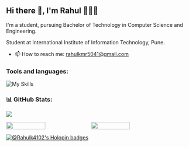 ## Hi there 👋, I'm Rahul 👩🏻‍💻
I'm a student, pursuing Bachelor of Technology in Computer Science and Engineering.

Student at International Institute of Information Technology, Pune.

- 📫 How to reach me: rahulkmr5041@gmail.com


<h3 align="left">Tools and languages: </h3>

![My Skills](https://skillicons.dev/icons?i=c,cpp,py,php,html,css,bootstrap,tailwind,js,react,next,nodejs,express,mongodb,mysql,git,github)

### 📊 GitHub Stats:

![](https://github-readme-stats.vercel.app/api/top-langs/?username=RahulK4102&theme=gotham&hide_border=false&include_all_commits=false&count_private=false&layout=compact)

<div style="display: flex; flex-direction: row;">

<img width="46%" src="https://github-readme-stats.vercel.app/api?username=RahulK4102&theme=gotham&hide_border=false&include_all_commits=false&count_private=false" />

<img width="46%" src="https://github-readme-streak-stats.herokuapp.com/?user=RahulK4102&theme=gotham&hide_border=false" />

</div>

[![@Rahulk4102's Holopin badges](https://holopin.me/rahulk4102)](https://holopin.io/@rahulk4102)
